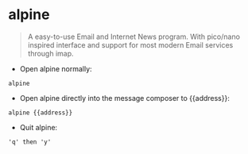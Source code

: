 # alpine

> A easy-to-use Email and Internet News program.
> With pico/nano inspired interface and support for most modern Email services through imap.

- Open alpine normally:

`alpine`

- Open alpine directly into the message composer to {{address}}:

`alpine {{address}}`

- Quit alpine:

`'q' then 'y'`
